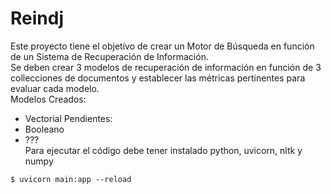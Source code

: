# Reindj
Este proyecto tiene el objetivo de crear un Motor de Búsqueda en función de un Sistema de Recuperación de Información.  
Se deben crear 3 modelos de recuperación de información en función de 3 collecciones de documentos y establecer las métricas pertinentes para evaluar cada modelo.  
Modelos Creados:  
* Vectorial
Pendientes:  
* Booleano
* ???  
Para ejecutar el código debe tener instalado python, uvicorn, nltk y numpy
```
$ uvicorn main:app --reload
